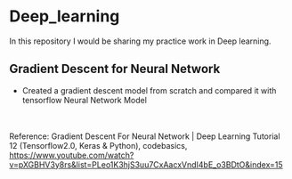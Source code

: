 # Deep_learning
In this repository I would be sharing my practice work in Deep learning.

## Gradient Descent for Neural Network
- Created a gradient descent model from scratch and compared it with tensorflow Neural Network Model</br></br></br>

Reference: Gradient Descent For Neural Network | Deep Learning Tutorial 12 (Tensorflow2.0, Keras & Python), codebasics, https://www.youtube.com/watch?v=pXGBHV3y8rs&list=PLeo1K3hjS3uu7CxAacxVndI4bE_o3BDtO&index=15
